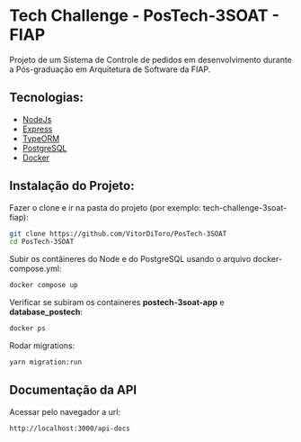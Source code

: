 # Tech Challenge - PosTech-3SOAT - FIAP

Projeto de um Sistema de Controle de pedidos em desenvolvimento durante a Pós-graduação em Arquitetura de Software da FIAP.

## Tecnologias:

- [NodeJs](https://nodejs.org/en/docs)
- [Express](https://expressjs.com/pt-br/)
- [TypeORM](https://typeorm.io/)
- [PostgreSQL](https://www.postgresql.org/)
- [Docker](https://docs.docker.com/?_gl=1*1xw1zkg*_ga*NzIyMTM4ODIxLjE2OTg2MTk0MTQ.*_ga_XJWPQMJYHQ*MTY5ODYxOTQxNC4xLjEuMTY5ODYxOTQxNC42MC4wLjA.)


## Instalação do Projeto:
Fazer o clone e ir na pasta do projeto (por exemplo: tech-challenge-3soat-fiap):

```sh
git clone https://github.com/VitorDiToro/PosTech-3SOAT
cd PosTech-3SOAT
```

Subir os contâineres do Node e do PostgreSQL usando o arquivo docker-compose.yml:

```sh
docker compose up
```

Verificar se subiram os containeres **postech-3soat-app** e **database_postech**:

```sh
docker ps
```

Rodar migrations:

```sh
yarn migration:run
```

## Documentação da API
Acessar pelo navegador a url:

```sh
http://localhost:3000/api-docs
```
